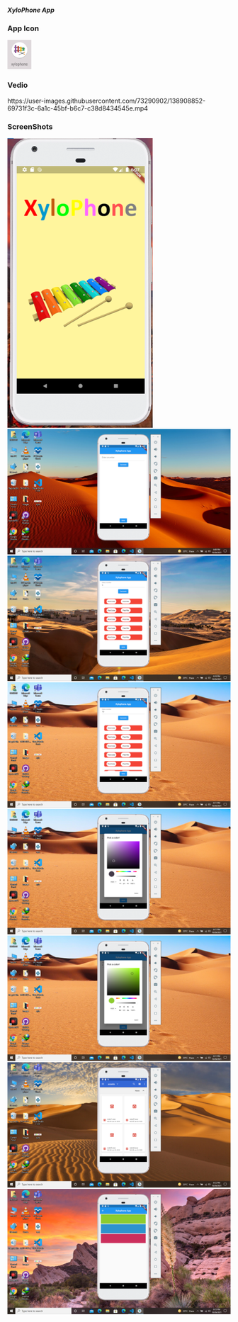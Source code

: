 <h5>XyloPhone App</h5>
<h3>App Icon</h3>
<img src="screenshots/appicon.png">
<h3>Vedio</h3>
 https://user-images.githubusercontent.com/73290902/138908852-69731f3c-6a1c-45bf-b6c7-c38d8434545e.mp4
<h3>ScreenShots</h3>
<img src="screenshots/splashscreen.png">
<img src="screenshots/Screenshot (26).png">
<img src="screenshots/Screenshot (27).png">
<img src="screenshots/Screenshot (28).png">
<img src="screenshots/Screenshot (29).png">
<img src="screenshots/Screenshot (30).png">
<img src="screenshots/Screenshot (31).png">
<img src="screenshots/Screenshot (32).png">



